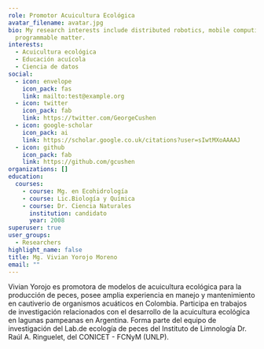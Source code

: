 ```yaml
---
role: Promotor Acuicultura Ecológica
avatar_filename: avatar.jpg
bio: My research interests include distributed robotics, mobile computing and
  programmable matter.
interests:
  - Acuicultura ecológica
  - Educación acuícola
  - Ciencia de datos
social:
  - icon: envelope
    icon_pack: fas
    link: mailto:test@example.org
  - icon: twitter
    icon_pack: fab
    link: https://twitter.com/GeorgeCushen
  - icon: google-scholar
    icon_pack: ai
    link: https://scholar.google.co.uk/citations?user=sIwtMXoAAAAJ
  - icon: github
    icon_pack: fab
    link: https://github.com/gcushen
organizations: []
education:
  courses:
    - course: Mg. en Ecohidrología
    - course: Lic.Biología y Química
    - course: Dr. Ciencia Naturales
      institution: candidato
      year: 2008
superuser: true
user_groups:
  - Researchers
highlight_name: false
title: Mg. Vivian Yorojo Moreno
email: ""
---
```


Vivian Yorojo es promotora de modelos de acuicultura ecológica para la producción de peces, posee amplia experiencia en manejo y mantenimiento en cautiverio de organismos acuáticos en Colombia. Participa en trabajos de investigación relacionados con el desarrollo de la acuicultura ecológica en lagunas pampeanas en Argentina. Forma parte del equipo de investigación del Lab.de ecología de peces del Instituto de Limnología Dr. Raúl A. Ringuelet, del CONICET - FCNyM (UNLP). 
  
